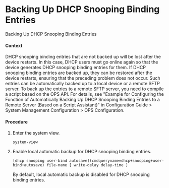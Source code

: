 Backing Up DHCP Snooping Binding Entries
========================================

Backing Up DHCP Snooping Binding Entries

#### Context

DHCP snooping binding entries that are not backed up will be lost after the device restarts. In this case, DHCP users must go online again so that the device generates DHCP snooping binding entries for them. If DHCP snooping binding entries are backed up, they can be restored after the device restarts, ensuring that the preceding problem does not occur. Such entries can be automatically backed up to a local device or a remote SFTP server. To back up the entries to a remote SFTP server, you need to compile a script based on the OPS API. For details, see "Example for Configuring the Function of Automatically Backing Up DHCP Snooping Binding Entries to a Remote Server (Based on a Script Assistant)" in Configuration Guide > System Management Configuration > OPS Configuration.


#### Procedure

1. Enter the system view.
   
   
   ```
   system-view
   ```
2. Enable local automatic backup for DHCP snooping binding entries.
   
   
   ```
   [dhcp snooping user-bind autosave](cmdqueryname=dhcp+snooping+user-bind+autosave) file-name [ write-delay delay-time ]
   ```
   
   By default, local automatic backup is disabled for DHCP snooping binding entries.
